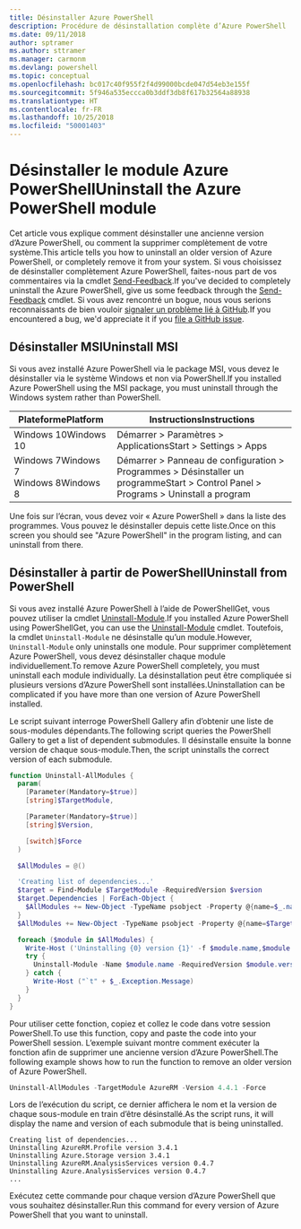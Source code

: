 ```yaml
---
title: Désinstaller Azure PowerShell
description: Procédure de désinstallation complète d’Azure PowerShell
ms.date: 09/11/2018
author: sptramer
ms.author: sttramer
ms.manager: carmonm
ms.devlang: powershell
ms.topic: conceptual
ms.openlocfilehash: bc017c40f955f2f4d99000bcde047d54eb3e155f
ms.sourcegitcommit: 5f946a535eccca0b3ddf3db8f617b32564a88938
ms.translationtype: HT
ms.contentlocale: fr-FR
ms.lasthandoff: 10/25/2018
ms.locfileid: "50001403"
---
```

# <a name="uninstall-the-azure-powershell-module"></a><span data-ttu-id="7c5ed-103">Désinstaller le module Azure PowerShell</span><span class="sxs-lookup"><span data-stu-id="7c5ed-103">Uninstall the Azure PowerShell module</span></span>

<span data-ttu-id="7c5ed-104">Cet article vous explique comment désinstaller une ancienne version d’Azure PowerShell, ou comment la supprimer complètement de votre système.</span><span class="sxs-lookup"><span data-stu-id="7c5ed-104">This article tells you how to uninstall an older version of Azure PowerShell, or completely remove it from your system.</span></span> <span data-ttu-id="7c5ed-105">Si vous choisissez de désinstaller complètement Azure PowerShell, faites-nous part de vos commentaires via la cmdlet [Send-Feedback](/powershell/module/azurerm.profile/send-feedback).</span><span class="sxs-lookup"><span data-stu-id="7c5ed-105">If you've decided to completely uninstall the Azure PowerShell, give us some feedback through the [Send-Feedback](/powershell/module/azurerm.profile/send-feedback) cmdlet.</span></span>
<span data-ttu-id="7c5ed-106">Si vous avez rencontré un bogue, nous vous serions reconnaissants de bien vouloir [signaler un problème lié à GitHub](https://github.com/azure/azure-powershell/issues).</span><span class="sxs-lookup"><span data-stu-id="7c5ed-106">If you encountered a bug, we'd appreciate it if you [file a GitHub issue](https://github.com/azure/azure-powershell/issues).</span></span>

## <a name="uninstall-msi"></a><span data-ttu-id="7c5ed-107">Désinstaller MSI</span><span class="sxs-lookup"><span data-stu-id="7c5ed-107">Uninstall MSI</span></span>

<span data-ttu-id="7c5ed-108">Si vous avez installé Azure PowerShell via le package MSI, vous devez le désinstaller via le système Windows et non via PowerShell.</span><span class="sxs-lookup"><span data-stu-id="7c5ed-108">If you installed Azure PowerShell using the MSI package, you must uninstall through the Windows system rather than PowerShell.</span></span>

| <span data-ttu-id="7c5ed-109">Plateforme</span><span class="sxs-lookup"><span data-stu-id="7c5ed-109">Platform</span></span> | <span data-ttu-id="7c5ed-110">Instructions</span><span class="sxs-lookup"><span data-stu-id="7c5ed-110">Instructions</span></span> |
|----------|--------------|
| <span data-ttu-id="7c5ed-111">Windows 10</span><span class="sxs-lookup"><span data-stu-id="7c5ed-111">Windows 10</span></span> | <span data-ttu-id="7c5ed-112">Démarrer > Paramètres > Applications</span><span class="sxs-lookup"><span data-stu-id="7c5ed-112">Start > Settings > Apps</span></span> |
| <span data-ttu-id="7c5ed-113">Windows 7</span><span class="sxs-lookup"><span data-stu-id="7c5ed-113">Windows 7</span></span> </br><span data-ttu-id="7c5ed-114">Windows 8</span><span class="sxs-lookup"><span data-stu-id="7c5ed-114">Windows 8</span></span> | <span data-ttu-id="7c5ed-115">Démarrer > Panneau de configuration > Programmes > Désinstaller un programme</span><span class="sxs-lookup"><span data-stu-id="7c5ed-115">Start > Control Panel > Programs > Uninstall a program</span></span> |

<span data-ttu-id="7c5ed-116">Une fois sur l’écran, vous devez voir « Azure PowerShell » dans la liste des programmes. Vous pouvez le désinstaller depuis cette liste.</span><span class="sxs-lookup"><span data-stu-id="7c5ed-116">Once on this screen you should see "Azure PowerShell" in the program listing, and can uninstall from there.</span></span>

## <a name="uninstall-from-powershell"></a><span data-ttu-id="7c5ed-117">Désinstaller à partir de PowerShell</span><span class="sxs-lookup"><span data-stu-id="7c5ed-117">Uninstall from PowerShell</span></span>

<span data-ttu-id="7c5ed-118">Si vous avez installé Azure PowerShell à l’aide de PowerShellGet, vous pouvez utiliser la cmdlet [Uninstall-Module](/powershell/module/powershellget/uninstall-module).</span><span class="sxs-lookup"><span data-stu-id="7c5ed-118">If you installed Azure PowerShell using PowerShellGet, you can use the [Uninstall-Module](/powershell/module/powershellget/uninstall-module) cmdlet.</span></span> <span data-ttu-id="7c5ed-119">Toutefois, la cmdlet `Uninstall-Module` ne désinstalle qu’un module.</span><span class="sxs-lookup"><span data-stu-id="7c5ed-119">However, `Uninstall-Module` only uninstalls one module.</span></span> <span data-ttu-id="7c5ed-120">Pour supprimer complètement Azure PowerShell, vous devez désinstaller chaque module individuellement.</span><span class="sxs-lookup"><span data-stu-id="7c5ed-120">To remove Azure PowerShell completely, you must uninstall each module individually.</span></span> <span data-ttu-id="7c5ed-121">La désinstallation peut être compliquée si plusieurs versions d’Azure PowerShell sont installées.</span><span class="sxs-lookup"><span data-stu-id="7c5ed-121">Uninstallation can be complicated if you have more than one version of Azure PowerShell installed.</span></span>

<span data-ttu-id="7c5ed-122">Le script suivant interroge PowerShell Gallery afin d’obtenir une liste de sous-modules dépendants.</span><span class="sxs-lookup"><span data-stu-id="7c5ed-122">The following script queries the PowerShell Gallery to get a list of dependent submodules.</span></span> <span data-ttu-id="7c5ed-123">Il désinstalle ensuite la bonne version de chaque sous-module.</span><span class="sxs-lookup"><span data-stu-id="7c5ed-123">Then, the script uninstalls the correct version of each submodule.</span></span>

```powershell
function Uninstall-AllModules {
  param(
    [Parameter(Mandatory=$true)]
    [string]$TargetModule,

    [Parameter(Mandatory=$true)]
    [string]$Version,

    [switch]$Force
  )

  $AllModules = @()

  'Creating list of dependencies...'
  $target = Find-Module $TargetModule -RequiredVersion $version
  $target.Dependencies | ForEach-Object {
    $AllModules += New-Object -TypeName psobject -Property @{name=$_.name; version=$_.requiredversion}
  }
  $AllModules += New-Object -TypeName psobject -Property @{name=$TargetModule; version=$Version}

  foreach ($module in $AllModules) {
    Write-Host ('Uninstalling {0} version {1}' -f $module.name,$module.version)
    try {
      Uninstall-Module -Name $module.name -RequiredVersion $module.version -Force:$Force -ErrorAction Stop
    } catch {
      Write-Host ("`t" + $_.Exception.Message)
    }
  }
}
```

<span data-ttu-id="7c5ed-124">Pour utiliser cette fonction, copiez et collez le code dans votre session PowerShell.</span><span class="sxs-lookup"><span data-stu-id="7c5ed-124">To use this function, copy and paste the code into your PowerShell session.</span></span> <span data-ttu-id="7c5ed-125">L’exemple suivant montre comment exécuter la fonction afin de supprimer une ancienne version d’Azure PowerShell.</span><span class="sxs-lookup"><span data-stu-id="7c5ed-125">The following example shows how to run the function to remove an older version of Azure PowerShell.</span></span>

```powershell
Uninstall-AllModules -TargetModule AzureRM -Version 4.4.1 -Force
```

<span data-ttu-id="7c5ed-126">Lors de l’exécution du script, ce dernier affichera le nom et la version de chaque sous-module en train d’être désinstallé.</span><span class="sxs-lookup"><span data-stu-id="7c5ed-126">As the script runs, it will display the name and version of each submodule that is being uninstalled.</span></span>

```output
Creating list of dependencies...
Uninstalling AzureRM.Profile version 3.4.1
Uninstalling Azure.Storage version 3.4.1
Uninstalling AzureRM.AnalysisServices version 0.4.7
Uninstalling Azure.AnalysisServices version 0.4.7
...
```

<span data-ttu-id="7c5ed-127">Exécutez cette commande pour chaque version d’Azure PowerShell que vous souhaitez désinstaller.</span><span class="sxs-lookup"><span data-stu-id="7c5ed-127">Run this command for every version of Azure PowerShell that you want to uninstall.</span></span>
